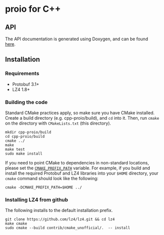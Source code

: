 # proio for C++
## API
The API documentation is generated using Doxygen, and can be found
[here](https://decibelcooper.github.io/cpp-proio-docs/).

## Installation
### Requirements
* Protobuf 3.1+
* LZ4 1.8+

### Building the code
Standard CMake practices apply, so make sure you have CMake installed.  Create
a build directory (e.g. cpp-proio/build), and `cd` into it.  Then, run `cmake` on
the directory with `CMakeLists.txt` (this directory).
```shell
mkdir cpp-proio/build
cd cpp-proio/build
cmake ../
make
make test
sudo make install
```

If you need to point CMake to dependencies in non-standard locations, please
set the
[`CMAKE_PREFIX_PATH`](https://cmake.org/cmake/help/v3.0/variable/CMAKE_PREFIX_PATH.html)
variable.  For example, if you build and install the required Protobuf and LZ4
libraries into your `$HOME` directory, your `cmake` command should look like
the following:
```shell
cmake -DCMAKE_PREFIX_PATH=$HOME ../
```

### Installing LZ4 from github
The following installs to the default installation prefix.
```
git clone https://github.com/lz4/lz4.git && cd lz4
make cmake
sudo cmake --build contrib/cmake_unofficial/.  -- install
```

